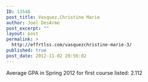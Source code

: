 ```yaml
---
ID: 13548
post_title: Vasquez,Christine Marie
author: Joel DesArmo
post_excerpt: ""
layout: post
permalink: >
  http://effrtlss.com/vasquezchristine-marie-3/
published: true
post_date: 2012-11-02 20:56:02
---
```

<p>Average GPA in Spring 2012 for first course listed: 2.112</p>